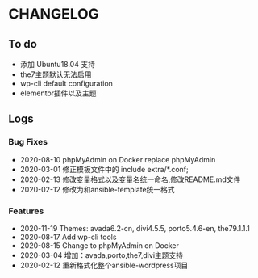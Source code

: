 # CHANGELOG

## To do

* 添加 Ubuntu18.04 支持
* the7主题默认无法启用
* wp-cli default configuration
* elementor插件以及主题

## Logs

### Bug Fixes

* 2020-08-10  phpMyAdmin on Docker replace phpMyAdmin
* 2020-03-01  修正模板文件中的 include extra/*.conf;
* 2020-02-13  修改变量格式以及变量名统一命名,修改README.md文件
* 2020-02-12  修改为和ansible-template统一格式

### Features

* 2020-11-19  Themes: avada6.2-cn, divi4.5.5, porto5.4.6-en, the79.1.1.1
* 2020-08-17  Add wp-cli tools
* 2020-08-15  Change to phpMyAdmin on Docker
* 2020-03-04  增加：avada,porto,the7,divi主题支持
* 2020-02-12  重新格式化整个ansible-wordpress项目
